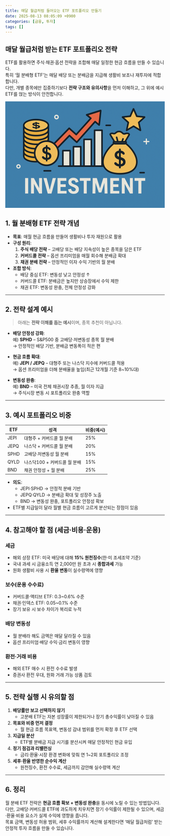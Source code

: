 ```yaml
---
title: 매달 월급처럼 들어오는 ETF 포트폴리오 만들기
date: 2025-08-13 08:05:09 +0900
categories: [금융, 투자]
tags: []
---
```


## 매달 월급처럼 받는 ETF 포트폴리오 전략

ETF를 활용하면 주식·채권·옵션 전략을 조합해 매달 일정한 현금 흐름을 만들 수 있습니다.  
특히 ‘월 분배형 ETF’는 매달 배당 또는 분배금을 지급해 생활비 보조나 재투자에 적합합니다.  
다만, 개별 종목에만 집중하기보다 **전략 구조와 유의사항**을 먼저 이해하고, 그 위에 예시 ETF를 얹는 방식이 안전합니다.

![투자](assets/img/normal/investment.png)

## 1. 월 분배형 ETF 전략 개념

- **목표**: 매월 현금 흐름을 만들어 생활비나 투자 재원으로 활용
- **구성 원리**:
  1. **주식 배당 전략** – 고배당 또는 배당 지속성이 높은 종목을 담은 ETF
  2. **커버드콜 전략** – 옵션 프리미엄을 매월 회수해 분배금 확대
  3. **채권 분배 전략** – 안정적인 이자 수익 기반의 월 분배
- **조합 방식**:
  - 배당 중심 ETF: 변동성 낮고 안정성 ↑
  - 커버드콜 ETF: 분배금은 높지만 상승장에서 수익 제한
  - 채권 ETF: 변동성 완충, 전체 안정성 강화

---

## 2. 전략 설계 예시

> 아래는 **전략 이해를 돕는 예시**이며, 종목 추천이 아닙니다.

- **배당 안정성 강화**:  
  예) **SPHD** – S&P500 중 고배당·저변동성 종목 월 분배  
  → 안정적인 배당 기반, 분배금 변동폭이 적은 편

- **현금 흐름 확대**:  
  예) **JEPI / JEPQ** – 대형주 또는 나스닥 지수에 커버드콜 적용  
  → 옵션 프리미엄을 더해 분배율을 높임(최근 12개월 기준 8~10%대)

- **변동성 완충**:  
  예) **BND** – 미국 전체 채권시장 추종, 월 이자 지급  
  → 주식시장 변동 시 포트폴리오 완충 역할

---

## 3. 예시 포트폴리오 비중

| ETF  | 성격 | 비중(예시) |
|------|------|-----------|
| JEPI | 대형주 + 커버드콜 월 분배 | 25% |
| JEPQ | 나스닥 + 커버드콜 월 분배 | 20% |
| SPHD | 고배당·저변동성 월 분배 | 15% |
| QYLD | 나스닥100 + 커버드콜 월 분배 | 15% |
| BND  | 채권 안정성 + 월 분배 | 25% |

- **의도**:  
  - JEPI·SPHD → 안정적 분배 기반  
  - JEPQ·QYLD → 분배금 확대 및 성장주 노출  
  - BND → 변동성 완충, 포트폴리오 안정성 확보  
- ETF별 지급일이 달라 월별 현금 흐름이 고르게 분산되는 장점이 있음

---

## 4. 참고해야 할 점 (세금·비용·운용)

### 세금
- 해외 상장 ETF: 미국 배당에 대해 **15% 원천징수**(한·미 조세조약 기준)  
- 국내 과세 시 금융소득 연 2,000만 원 초과 시 **종합과세** 가능  
- 원화 생활비 사용 시 **환율 변동**이 실수령액에 영향

### 보수(운용 수수료)
- 커버드콜·액티브 ETF: 0.3~0.6% 수준  
- 채권·인덱스 ETF: 0.05~0.1% 수준  
- 장기 보유 시 보수 차이가 복리로 누적

### 배당 변동성
- 월 분배라 해도 금액은 매달 달라질 수 있음  
- 옵션 프리미엄·배당 수익·금리 변동이 영향

### 환전·거래 비용
- 해외 ETF 매수 시 환전 수수료 발생  
- 증권사 환전 우대, 원화 거래 가능 상품 검토

---

## 5. 전략 실행 시 유의할 점

1. **배당률만 보고 선택하지 않기**  
   - 고분배 ETF는 자본 성장률이 제한되거나 장기 총수익률이 낮아질 수 있음
2. **목표와 비중 먼저 결정**  
   - 월 현금 흐름 목표액, 변동성 감내 범위를 먼저 확정 후 ETF 선택
3. **지급일 분산**  
   - ETF별 분배금 지급 시기를 분산시켜 매달 안정적인 현금 유입
4. **정기 점검과 리밸런싱**  
   - 금리·환율·시장 환경 변화에 맞춰 연 1~2회 포트폴리오 조정
5. **세후·환율 반영한 순수익 계산**  
   - 원천징수, 환전 수수료, 세금까지 감안해 실수령액 계산

---

## 6. 정리

월 분배 ETF 전략은 **현금 흐름 확보 + 변동성 완충**을 동시에 노릴 수 있는 방법입니다.  
다만, 고배당·커버드콜 ETF에 과도하게 치우치면 장기 수익률이 제한될 수 있으며, 세금·환율·비용 요소가 실제 수익에 영향을 줍니다.  
목표 금액, 변동성 허용 범위, 세후 수익률까지 계산해 설계한다면 ‘매달 월급처럼’ 받는 안정적 투자 흐름을 만들 수 있습니다.
